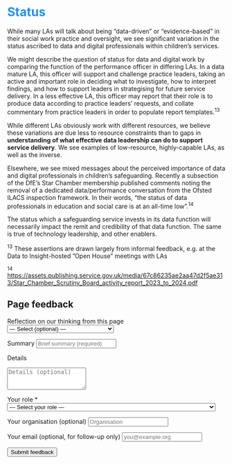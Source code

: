 # <span style="color:dodgerblue">Status</span>

While many LAs will talk about being “data-driven” or “evidence-based” in their social work practice and oversight, we see significant variation in the status ascribed to data and digital professionals within children’s services.

We might describe the question of status for data and digital work by comparing the function of the performance officer in differing LAs. In a data mature LA, this officer will support and challenge practice leaders, taking an active and important role in deciding what to investigate, how to interpret findings, and how to support leaders in strategising for future service delivery. In a less effective LA, this officer may report that their role is to produce data according to practice leaders’ requests, and collate commentary from practice leaders in order to populate report templates.<sup>13</sup>

While different LAs obviously work with different resources, we believe these variations are due less to resource constraints than to gaps in **understanding of what effective data leadership can do to support service delivery**. We see examples of low-resource, highly-capable LAs, as well as the inverse.

Elsewhere, we see mixed messages about the perceived importance of data and digital professionals in children’s safeguarding. Recently a subsection of the DfE’s Star Chamber membership published comments noting the removal of a dedicated data/performance conversation from the Ofsted ILACS inspection framework. In their words, “the status of data professionals in education and social care is at an all-time low”.<sup>14</sup>

The status which a safeguarding service invests in its data function will necessarily impact the remit and credibility of that data function. The same is true of technology leadership, and other enablers.


 <!-- footnotes -->

 <sup>13</sup> These assertions are drawn largely from informal feedback, e.g. at the Data to Insight-hosted ”Open House” meetings with LAs

 <sup>14</sup> https://assets.publishing.service.gov.uk/media/67c86235ae2aa47d2f5ae313/Star_Chamber_Scrutiny_Board_activity_report_2023_to_2024.pdf

<!-- feedback form -->

<div class="feedback-section feedback-compact" id="sheets">
  <h2>Page feedback</h2>
<form id="gs-form">
  <input type="hidden" name="page" id="gs-page">
  <input type="text" name="hp_field" id="hp_field" style="display:none" tabindex="-1" autocomplete="off">

  <label for="mf-nature">Reflection on our thinking from this page</label>
  <select id="mf-nature" name="nature">
    <option value="">— Select (optional) —</option>
    <option>I’m enthusiastic about this</option>
    <option>I’m unsure about this</option>
    <option>I disagree with this</option>
    <option>I have a general reflection on this</option>
    <option>I’ve identified a specific issue with this</option>
    <option>Other</option>
  </select>

  <label for="gs-summary" class="sr-only">Summary</label>
  <input type="text" id="gs-summary" name="summary" required minlength="5" placeholder="Brief summary (required)">

  <label for="gs-details" class="sr-only">Details</label>
  <textarea id="gs-details" name="details" rows="3" placeholder="Details (optional)"></textarea>

  <label for="mf-role">Your role <span class="req">*</span></label>
  <select id="mf-role" name="role" required>
    <option value="">— Select your role —</option>
      <option>Local authority data professional</option>
      <option>Local authority digital professional</option>
      <option>Local authority children’s social care professional</option>
      <option>Local authority leadership</option>
      <option>Central government data professional</option>
      <option>Central government digital professional</option>
      <option>Central government social care professional</option>
      <option>Central government leadership</option>
      <option>Other public sector professional role</option>
      <option>Data and digital supplier/partner</option>
      <option>Data and digital consultant</option>
      <option>Other private sector professional role</option>
      <option>Person (with current or previous social care involvement as a service user)</option>
      <option>Person (without current or previous social care involvement as a service user)</option>
  </select>

  <label for="mf-org">Your organisation (optional)</label>
  <input type="text" id="mf-org" name="org" placeholder="Organisation">

  <label for="mf-email">Your email (optional, for follow-up only)</label>
  <input type="email" id="mf-email" name="email" placeholder="you@example.org">

  <div class="feedback-actions">
    <button type="submit" class="md-button">Submit feedback</button>
  </div>

  <div class="feedback-success" id="gs-ok" hidden>Thanks — feedback received</div>
  <div class="feedback-error" id="gs-err" hidden>Sorry — something went wrong</div>
</form>

</div>